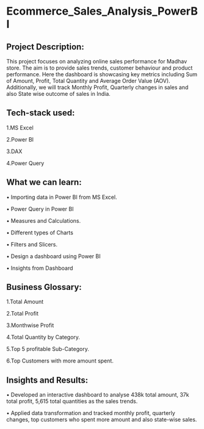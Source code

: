 # Ecommerce_Sales_Analysis_PowerBI
## Project Description:
This project focuses on analyzing online sales performance for Madhav store. The aim is to provide sales trends, customer behaviour and product performance. Here the dashboard is showcasing key metrics including Sum of Amount, Profit, Total Quantity and Average Order Value (AOV). Additionally, we will track Monthly Profit, Quarterly changes in sales and also State wise outcome of sales in India.
## Tech-stack used:
1.MS Excel

2.Power BI

3.DAX

4.Power Query

## What we can learn:
•	Importing data in Power BI from MS Excel.

•	Power Query in Power BI

•	Measures and Calculations. 

•	Different types of Charts

•	Filters and Slicers.

•	Design a dashboard using Power BI

•	Insights from Dashboard

## Business Glossary:
  1.Total Amount
  
  2.Total Profit
  
  3.Monthwise Profit
  
  4.Total Quantity by Category.
  
  5.Top 5 profitable Sub-Category.

  6.Top Customers with more amount spent.
     
## Insights and Results:
•	Developed an interactive dashboard to analyse 438k total amount, 37k total profit, 5,615 total quantities as the sales trends.

•	Applied data transformation and tracked monthly profit, quarterly changes, top customers who spent more amount and also state-wise sales. 

